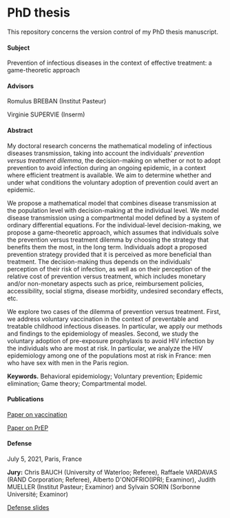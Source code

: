 # PhD thesis
This repository concerns the version control of my PhD thesis manuscript.

#### Subject
Prevention of infectious diseases in the context of effective treatment: a game-theoretic approach

#### Advisors
Romulus BREBAN (Institut Pasteur) 

Virginie SUPERVIE (Inserm)


#### Abstract

My doctoral research concerns the mathematical modeling of infectious diseases transmission, taking into account the individuals' *prevention versus treatment dilemma*, the decision-making on whether or not to adopt prevention to avoid infection during an ongoing epidemic, in a context where efficient treatment is available. We aim to determine whether and under what conditions the voluntary adoption of prevention could avert an epidemic. 

We propose a mathematical model that combines disease transmission at the population level with decision-making at the individual level. We model disease transmission using a compartmental model defined by a system of ordinary differential equations. For the individual-level decision-making, we propose a game-theoretic approach, which assumes that individuals solve the prevention versus treatment dilemma by choosing the strategy that benefits them the most, in the long term. Individuals adopt a proposed prevention strategy provided that it is perceived as more beneficial than treatment. The decision-making thus depends on the individuals' perception of their risk of infection, as well as on their perception of the relative cost of prevention versus treatment, which includes monetary and/or non-monetary aspects such as price, reimbursement policies, accessibility, social stigma, disease morbidity, undesired secondary effects, etc. 

We explore two cases of the dilemma of prevention versus treatment. First, we address voluntary vaccination in the context of preventable and treatable childhood infectious diseases. In particular, we apply our methods and findings to the epidemiology of measles. 
Second, we study the voluntary adoption of pre-exposure prophylaxis to avoid HIV infection by the individuals who are most at risk. In particular, we analyze the HIV epidemiology among one of the populations most at risk in France: men who have sex with men in the Paris region.

**Keywords.** Behavioral epidemiology; Voluntary prevention; Epidemic elimination; Game theory; Compartmental model.


#### Publications
[Paper on vaccination](https://www.sciencedirect.com/science/article/pii/S0264410X17311283?via%3Dihub)

[Paper on PrEP](https://doi.org/10.1097/qad.0000000000003012)

#### Defense
July 5, 2021, Paris, France

**Jury:**
Chris BAUCH (University of Waterloo; Referee), Raffaele VARDAVAS (RAND Corporation; Referee), Alberto D'ONOFRIO(IPRI; Examinor), Judith MUELLER (Institut Pasteur; Examinor) and Sylvain SORIN (Sorbonne Université; Examinor)

[Defense slides](https://github.com/sjijon/sjijon.github.io/raw/master/documents/DiaposSoutenanceThese_Handout.pdf)


